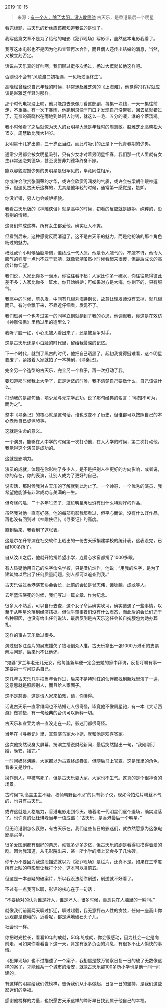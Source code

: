 2019-10-15

> 来源：[有一个人，除了太阳，没人敢黑他](http://mp.weixin.qq.com/s?__biz=MzU3NDc5Nzc0NQ==&mid=2247485622&idx=2&sn=259b8ca18be484be7b3a77e7d51b6cbf&chksm=fd2daa68ca5a237e65bac224d07b5162ee8934ca253833ecc815871e77205093f971d1ab2746&scene=27#wechat_redirect)
> 古天乐，是香港最后一个明星

看完标题，古天乐的粉丝应该都知道我说的是谁了。  

  

我写这篇文章不是为了给他的电影《犯罪现场》写影评，虽然这本电影我看了。  

  

我写这本电影也不是因为他和宣萱再次合作，而且俩人还传出结婚的消息，当然，又被立刻否定。

  

话说古天乐真的好帅啊，我们聊过挺多次杨过，杨过大概就长他这样吧。  

否则也不会有“风陵渡口初相遇，一见杨过误终生”。

  

高晓松曾经说自己年轻的时候，非常迷赵雅芝演的《上海滩》，他觉得冯程程就应该是赵雅芝年轻时那样。  

  

那个时代电视没上映，他只能跑去录像厅看这部剧，每集一块钱，一天一集往前走，不重播。有一次下暴雨，他跑到录像厅门口才发现自己没带钱，回去拿就错过了，无奈的高晓松在雨地到处问人讨钱，就这么一毛、五分的凑，淋的个落汤鸡。

  

我小时候看了之后就惊为天人的女明星大概是年轻时的周慧敏。赵雅芝比高晓松大15岁，周慧敏比我大14岁。  

  

女明星十几岁出道，三十岁正当红，而此时吸引的正是下一代青春期的少男。

  

通常少男都会被女明星吸引，只有少女才对着男明星怀春，我们那一代人里就有女生非常迷恋刘德华，甚至发誓非刘德华终身不嫁。  

  

能以容貌震撼少男的男明星是很罕见的，毕竟同性相斥。  

  

你或许会欣赏张国荣的才华，或许会欣赏周润发的气质，或许会被梁朝伟眼神逗乐，但遇见古天乐这样的，尤其是他年轻的时候，通常第一感觉是，嫉妒。

  

你没听错，男人也会嫉妒相貌。

  

我看古天乐版的《神雕侠侣》就是高中的时候，初看的反应就是嫉妒，纯粹的，没有别的情绪。  

  

这哥们帅成这样，所有女生都爱他，确实让人不爽。  

  

但看到后来，这种感觉反而消退了，这不是古天乐的魅力，而是他扮演的那个角色杨过的魅力。  

  

杨过或许小时候油腔滑调，但终成一代大侠，他是令人服气的，不服不行，他令人服气的程度一点也不亚于郭靖，就像郭靖虽然小时候看起来很傻，但最后成长的高度让你仰望。

  

我们说，人家比你多一滴水，你往往看不起；人家比你多一碗水，你往往觉得彼此差不多；人家比你多一缸水，你开始嫉妒；可如果对方是大海，你剩下的，只有服气。  

  

我高中的时候，剪头发，中间有几根刘海特别长，故意让理发师没有去掉，就几根而已，有时会飘下来，不靠近仔细看，发现不了。

  

我们班另一个也考过第一的同学立刻就猜到了我的心思，他调侃我，你这是在效仿《神雕侠侣》里杨过里的造型么？  

  

我听了脸一红，小心思被人看出来了，还是被竞争对手。  

  

这是古天乐还是小白脸的时代里，留给我最深的记忆。  

  

下一个时代，就到了黑古的时代，他把自己晒黑了，起初我觉得挺难看，这个明星要废了，紧接着人家就拍了一本神剧，《寻秦记》。

  

完全另一个造型的古天乐，完全另一个样子，再一次打动了我。  

  

要知道那时候我上大学了，正是迷茫的时候，我不清楚自己要做什么，自己该做什么。

  

打动我的是那句话，项少龙与元宗学武功，说了那句经典的名言：“明知不可为，而为之”。

  

整本《寻秦记》的核心就是这句话，谁也改变不了历史，但谁都可以按照自己的本心去做自己想做的事。  

  

这就是生命的意义。  

  

一个演员，能够在人中学的时候第一次打动他，在人大学的时候，第二次打动他，我觉得这个演员是成功的。  

  

这就是影响力。

  

演员的成就，体现在你影响了多少人，是不是把别人往更好的方向影响，或者说，你的存在，你的表演，让别人成为了更好的自己。

  

说实话，那时候我对古天乐的了解就到此为止了。一个帅哥，一个优秀的演员，我希望他能够有非常成功与美满的一生。  

  

但奇怪的是，二十多年过去了，这位明星再也没有出什么特别好的作品。  

  

虽然我对他一直有好感，他的每部电影我都看过，但平心而论，没有什么好作品，再也没有回到过《神雕侠侣》，《寻秦记》的高度。

  

直到后来，我看到了这张表。  

这是尔冬升导演在社交软件上晒出的一份古天乐捐建学校的统计表，这表没完，已经100多所了。

  

自从汶川之后，他就开始捐希望小学，连爱心水窖都捐了1000多眼。

  

有人质疑他用自己的名字命名学校，只是借机炒作，他说：“用我的名字，是为了建筑物以后出了任何质量问题，别人都可以追查到我。”

  

古天乐做过香港演艺协会会长，此前的会长是曾志伟，谭咏麟，成龙等人。

  

去年蓝洁瑛死的时候，我们写过一篇文章，作为纪念。

  

很多人不熟悉，可以自行去查，这个女子命运确实坎坷，确实遭遇了一些事情，以至于从明星沦落到经济拮据。但似乎肇事者们没有什么表态，而此后的会长们迫于各种原因，也没有给出任何说法，最后反倒是古天乐这任会长自掏腰包为她办葬礼。

  

这样的事古天乐做过很多。  

  

演过很多江湖片的吴志雄欠了钱墙倒众人推，古天乐拿出一张1000万港币的支票解决问题，后来也不让他还。

  

“鬼婆”罗兰年老无儿无女，他每逢新年便一定会去她的家中拜访，反复叮嘱有事一定要第一时间联系自己。

  

这几年古天乐几乎把当年合作过，后来不是特别红的伙伴都找到新戏里演了一遍，这意思就是照顾别人，而且给人家面子。

  

这不是慈善，这是请人家来拍戏，请，你懂得。

  

话说古天乐一直零绯闻也不结婚让人很奇怪，毕竟他不像周星驰，有一本《大话西游》做铺垫，有一句经典的台词可以解释一切。

  

古天乐和宣萱为啥一直没走在一起，影迷们都很奇怪。

  

当年在《寻秦记》里，宣萱演乌家大小姐，就和他是欢喜冤家。

  

这次他突然现身大屏幕，扮演主播说财经新闻，最后突然抛出一句，“我刚刚订婚，晚安，播完。”

  

一时间媒体沸腾，大家都以为古宣终成眷属，但随后马上官宣，这是戏里的角色，看来又是炒作。

  

换作别人，早被骂死了，但是古天乐耍大家，大家也不生气。这真的是个很神奇的场景。  

  

古时候“功高盖主主不疑，权倾朝野臣不忌”的只有郭子仪，现如今拍烂片粉丝不气的，也只有古天乐。

  

或许这就是人格魅力，香港电影走到今天，随着老一代明星们逐个退场，确实没落了。也许真的让杜琪峰当年一语成谶：“古天乐，是香港最后一个明星。”

  

但无论港剧怎么衰败，有古天乐在，我们这些昔日的影迷们，就依然愿意为这张电影票买单。

  

很多爱国剧都有很好的票房，动辄多少多少亿，但古天乐的剧是看得见摸得着爱的剧。因为我知道，从电影院出来，某一所小学的墙上又会多了几块砖。

  

你千万不要因为我这段描述就以为《犯罪现场》是烂片，还真不是。如果在三季度所有上映的电影里让我打个分，这本可以排前五。

  

但这是一本悬疑的破案片，所以我没法给你剧透，剧透就不好看了。  

  

不过有一点我可以聊，影评的核心在于一句话：

  

“不要绝对的认为谁是好人，谁是坏人，很多时候，善恶只在人脑里的一瞬间。”  

  

就像我们前面两天聊过拆迁，聊过超载，我无意抨击人性的贪婪，任何一座高山你远观都是巍峨的，近看呢，都是满地破石头子儿。  

  

社会也一样。

  

你把时光拉长，看看10年的成就，50年的成就，你会很感动，因为社会一定是向前走，可如果你看看当下这一天，肯定有很多负面的消息，有很多不让人愉快的事情。

  

《犯罪现场》也不过描述了一个案子，我相信是数万警察日复一日的破了无数像这样的案子，才能维系一个城市的治安，就像古天乐那100多所小学也是他一间一间建的。

  

有这样的明星给我们做榜样，告诉我们从小事做起，日复一日的坚持，是我们这些影迷们的幸福。  

  

感谢他榜样的力量，也祝愿古天乐这样的帅哥早日找到属于他自己的幸福。

